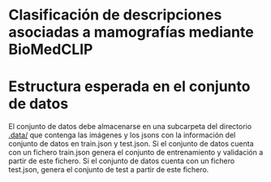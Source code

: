 # Clasificación de descripciones asociadas a mamografías mediante BioMedCLIP

# Estructura esperada en el conjunto de datos
El conjunto de datos debe almacenarse en una subcarpeta del directorio [.data/](.data/) que contenga las imágenes y los jsons con la información del conjunto de datos en train.json y test.json. Si el conjunto de datos cuenta con un fichero train.json genera el conjunto de entrenamiento y validación a partir de este fichero. Si el conjunto de datos cuenta con un fichero test.json, genera el conjunto de test a partir de este fichero.
